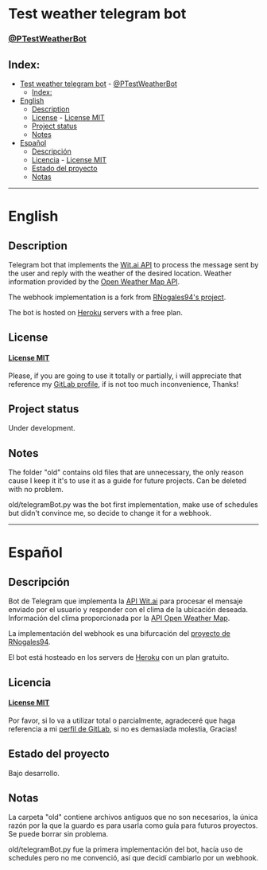 # Test weather telegram bot

### [@PTestWeatherBot](http://t.me/PTestWearherBot)

## Index:
- [Test weather telegram bot](#test-weather-telegram-bot)
		- [@PTestWeatherBot](#ptestweatherbot)
	- [Index:](#index)
- [English](#english)
	- [Description](#description)
	- [License](#license)
			- [License MIT](#license-mit)
	- [Project status](#project-status)
	- [Notes](#notes)
- [Español](#español)
	- [Descripción](#descripción)
	- [Licencia](#licencia)
			- [License MIT](#license-mit-1)
	- [Estado del proyecto](#estado-del-proyecto)
	- [Notas](#notas)

---
# English

## Description

Telegram bot that implements the [Wit.ai API](https://wit.ai/) to process the message sent by the user and reply with the weather of the desired location. Weather information provided by the [Open Weather Map API](https://openweathermap.org/api).

The webhook implementation is a fork from [RNogales94's project](https://github.com/RNogales94/Telegram-Bot-Heroku-Webhook-For-Medium-).

The bot is hosted on [Heroku](https://dashboard.heroku.com/) servers with a free plan.

## License

#### [License MIT](https://gitlab.com/FCampo/test-weather-telegram-bot/-/blob/main/LICENSE)

Please, if you are going to use it totally or partially, i will appreciate that reference my [GitLab profile](https://gitlab.com/FCampo), if is not too much inconvenience, Thanks!

## Project status

Under development.

## Notes

The folder "old" contains old files that are unnecessary, the only reason cause I keep it it's to use it as a guide for future projects. Can be deleted with no problem.

old/telegramBot.py was the bot first implementation, make use of schedules but didn't convince me, so decide to change it for a webhook.

---
# Español

## Descripción
Bot de Telegram que implementa la [API Wit.ai](https://wit.ai/) para procesar el mensaje enviado por el usuario y responder con el clima de la ubicación deseada. Información del clima proporcionada por la [API Open Weather Map](https://openweathermap.org/api).

La implementación del webhook es una bifurcación del [proyecto de RNogales94](https://github.com/RNogales94/Telegram-Bot-Heroku-Webhook-For-Medium-).

El bot está hosteado en los servers de [Heroku](https://dashboard.heroku.com/) con un plan gratuito.

## Licencia

#### [License MIT](https://gitlab.com/FCampo/test-weather-telegram-bot/-/blob/main/LICENSE)
Por favor, si lo va a utilizar total o parcialmente, agradeceré que haga referencia a mi [perfil de GitLab](https://gitlab.com/FCampo), si no es demasiada molestia, Gracias!

## Estado del proyecto

Bajo desarrollo.

## Notas

La carpeta "old" contiene archivos antiguos que no son necesarios, la única razón por la que la guardo es para usarla como guía para futuros proyectos. Se puede borrar sin problema.

old/telegramBot.py fue la primera implementación del bot, hacía uso de schedules pero no me convenció, así que decidí cambiarlo por un webhook.
